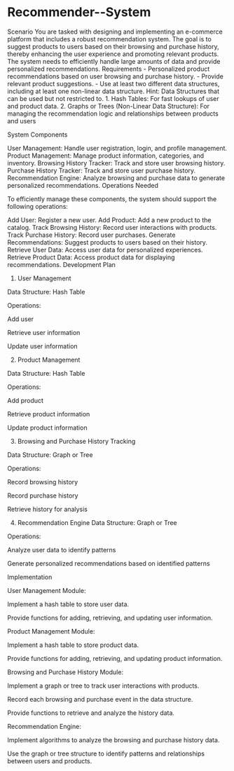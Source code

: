 # Recommender--System

Scenario You are tasked with designing and implementing an e-commerce platform that includes a robust recommendation system. The goal is to suggest products to users based on their browsing and purchase history, thereby enhancing the user experience and promoting relevant products. The system needs to efficiently handle large amounts of data and provide personalized recommendations. Requirements - Personalized product recommendations based on user browsing and purchase history. - Provide relevant product suggestions. - Use at least two different data structures, including at least one non-linear data structure. Hint: Data Structures that can be used but not restricted to. 1. Hash Tables: For fast lookups of user and product data. 2. Graphs or Trees (Non-Linear Data Structure): For managing the recommendation logic and relationships between products and users

System Components

User Management: Handle user registration, login, and profile management.
Product Management: Manage product information, categories, and inventory.
Browsing History Tracker: Track and store user browsing history.
Purchase History Tracker: Track and store user purchase history.
Recommendation Engine: Analyze browsing and purchase data to generate personalized recommendations.
Operations Needed

To efficiently manage these components, the system should support the following operations:

Add User: Register a new user.
Add Product: Add a new product to the catalog.
Track Browsing History: Record user interactions with products.
Track Purchase History: Record user purchases.
Generate Recommendations: Suggest products to users based on their history.
Retrieve User Data: Access user data for personalized experiences.
Retrieve Product Data: Access product data for displaying recommendations.
Development Plan

1. User Management

Data Structure: Hash Table

Operations:

Add user

Retrieve user information

Update user information

2. Product Management

Data Structure: Hash Table

Operations:

Add product

Retrieve product information

Update product information

3. Browsing and Purchase History Tracking

Data Structure: Graph or Tree

Operations:

Record browsing history

Record purchase history

Retrieve history for analysis

4. Recommendation Engine Data Structure: Graph or Tree

Operations:

Analyze user data to identify patterns

Generate personalized recommendations based on identified patterns

Implementation

User Management Module:

Implement a hash table to store user data.

Provide functions for adding, retrieving, and updating user information.

Product Management Module:

Implement a hash table to store product data.

Provide functions for adding, retrieving, and updating product information.

Browsing and Purchase History Module:

Implement a graph or tree to track user interactions with products.

Record each browsing and purchase event in the data structure.

Provide functions to retrieve and analyze the history data.

Recommendation Engine:

Implement algorithms to analyze the browsing and purchase history data.

Use the graph or tree structure to identify patterns and relationships between users and products.

